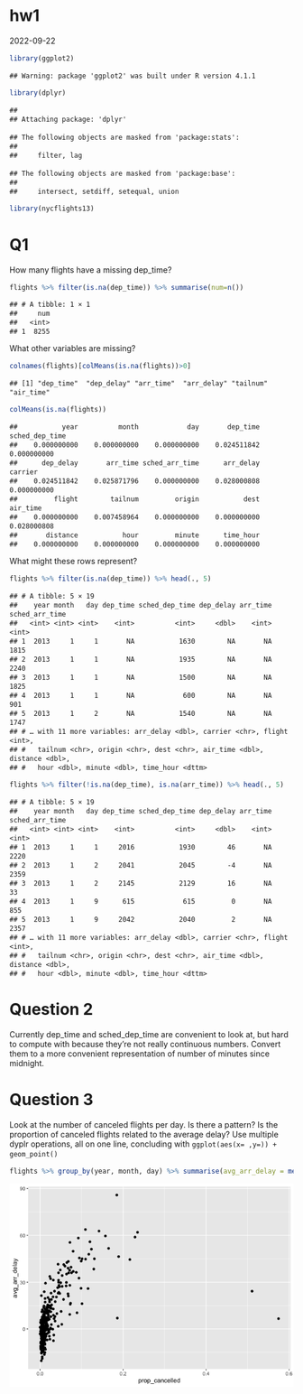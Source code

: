 hw1
================
2022-09-22

``` r
library(ggplot2)
```

    ## Warning: package 'ggplot2' was built under R version 4.1.1

``` r
library(dplyr)
```

    ## 
    ## Attaching package: 'dplyr'

    ## The following objects are masked from 'package:stats':
    ## 
    ##     filter, lag

    ## The following objects are masked from 'package:base':
    ## 
    ##     intersect, setdiff, setequal, union

``` r
library(nycflights13)
```

# Q1

How many flights have a missing dep_time?

``` r
flights %>% filter(is.na(dep_time)) %>% summarise(num=n())
```

    ## # A tibble: 1 × 1
    ##     num
    ##   <int>
    ## 1  8255

What other variables are missing?

``` r
colnames(flights)[colMeans(is.na(flights))>0]
```

    ## [1] "dep_time"  "dep_delay" "arr_time"  "arr_delay" "tailnum"   "air_time"

``` r
colMeans(is.na(flights))
```

    ##           year          month            day       dep_time sched_dep_time 
    ##    0.000000000    0.000000000    0.000000000    0.024511842    0.000000000 
    ##      dep_delay       arr_time sched_arr_time      arr_delay        carrier 
    ##    0.024511842    0.025871796    0.000000000    0.028000808    0.000000000 
    ##         flight        tailnum         origin           dest       air_time 
    ##    0.000000000    0.007458964    0.000000000    0.000000000    0.028000808 
    ##       distance           hour         minute      time_hour 
    ##    0.000000000    0.000000000    0.000000000    0.000000000

What might these rows represent?

``` r
flights %>% filter(is.na(dep_time)) %>% head(., 5)
```

    ## # A tibble: 5 × 19
    ##    year month   day dep_time sched_dep_time dep_delay arr_time sched_arr_time
    ##   <int> <int> <int>    <int>          <int>     <dbl>    <int>          <int>
    ## 1  2013     1     1       NA           1630        NA       NA           1815
    ## 2  2013     1     1       NA           1935        NA       NA           2240
    ## 3  2013     1     1       NA           1500        NA       NA           1825
    ## 4  2013     1     1       NA            600        NA       NA            901
    ## 5  2013     1     2       NA           1540        NA       NA           1747
    ## # … with 11 more variables: arr_delay <dbl>, carrier <chr>, flight <int>,
    ## #   tailnum <chr>, origin <chr>, dest <chr>, air_time <dbl>, distance <dbl>,
    ## #   hour <dbl>, minute <dbl>, time_hour <dttm>

``` r
flights %>% filter(!is.na(dep_time), is.na(arr_time)) %>% head(., 5)
```

    ## # A tibble: 5 × 19
    ##    year month   day dep_time sched_dep_time dep_delay arr_time sched_arr_time
    ##   <int> <int> <int>    <int>          <int>     <dbl>    <int>          <int>
    ## 1  2013     1     1     2016           1930        46       NA           2220
    ## 2  2013     1     2     2041           2045        -4       NA           2359
    ## 3  2013     1     2     2145           2129        16       NA             33
    ## 4  2013     1     9      615            615         0       NA            855
    ## 5  2013     1     9     2042           2040         2       NA           2357
    ## # … with 11 more variables: arr_delay <dbl>, carrier <chr>, flight <int>,
    ## #   tailnum <chr>, origin <chr>, dest <chr>, air_time <dbl>, distance <dbl>,
    ## #   hour <dbl>, minute <dbl>, time_hour <dttm>

# Question 2

Currently dep_time and sched_dep_time are convenient to look at, but
hard to compute with because they’re not really continuous numbers.
Convert them to a more convenient representation of number of minutes
since midnight.

# Question 3

Look at the number of canceled flights per day. Is there a pattern? Is
the proportion of canceled flights related to the average delay? Use
multiple dyplr operations, all on one line, concluding with
`ggplot(aes(x= ,y=)) + geom_point()`

``` r
flights %>% group_by(year, month, day) %>% summarise(avg_arr_delay = mean(arr_delay, na.rm=T), prop_cancelled = mean(is.na(arr_delay))) %>% ggplot(aes(x=prop_cancelled ,y=avg_arr_delay)) + geom_point()
```

![](README_files/figure-gfm/unnamed-chunk-7-1.png)<!-- -->
